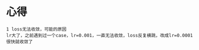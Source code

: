 # 心得
```commandline
1 loss无法收敛，可能的原因
lr大了，之前遇到过一个case，lr=0.001，一直无法收敛，loss反复横跳，改成lr=0.0001很快就收敛了
```